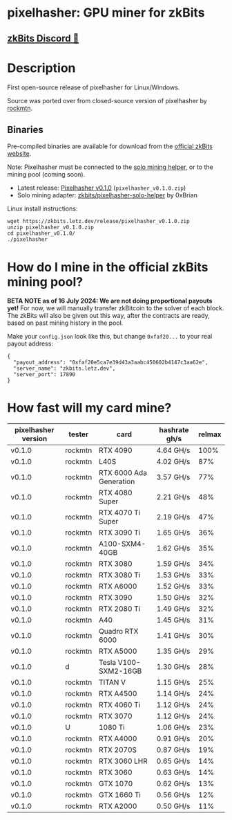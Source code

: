 # pixelhasher: GPU miner for zkBits

## [zkBits Discord 👾](https://discord.gg/T9kUShU4K3)

# Description

First open-source release of pixelhasher for Linux/Windows.

Source was ported over from closed-source version of pixelhasher by [rockmtn](https://github.com/rockmtn).

## Binaries

Pre-compiled binaries are available for download from the [official zkBits website](https://zkbits.letz.dev/).

Note: Pixelhasher must be connected to the [solo mining helper](https://github.com/zkbits/pixelhasher-solo-helper), or to the mining
pool (coming soon).

- Latest release: [Pixelhasher v0.1.0](https://zkbits.letz.dev/release/pixelhasher_v0.1.0.zip) (`pixelhasher_v0.1.0.zip`)
- Solo mining adapter: [zkbits/pixelhasher-solo-helper](https://github.com/zkbits/pixelhasher-solo-helper) by 0xBrian

Linux install instructions:

```
wget https://zkbits.letz.dev/release/pixelhasher_v0.1.0.zip
unzip pixelhasher_v0.1.0.zip
cd pixelhasher_v0.1.0/
./pixelhasher
```

# How do I mine in the official zkBits mining pool?

**BETA NOTE as of 16 July 2024: We are not doing proportional payouts yet!** For now, we will manually transfer zkBitcoin to the solver of each block. The zkBits will also be given out this way, after the contracts are ready, based on past mining history in the pool.

Make your `config.json` look like this, but change `0xfaf20...` to your real payout address:

```
{
  "payout_address": "0xfaf20e5ca7e39d43a3aabc450602b4147c3aa62e",
  "server_name": "zkbits.letz.dev",
  "server_port": 17890
}
```

# How fast will my card mine?

| pixelhasher version | tester | card | hashrate gh/s | relmax |
| --- | --- | --- | --- | --- |
| v0.1.0 | rockmtn | RTX 4090 | 4.64 GH/s | 100% |
| v0.1.0 | rockmtn | L40S | 4.02 GH/s | 87% |
| v0.1.0 | rockmtn | RTX 6000 Ada Generation | 3.57 GH/s | 77% |
| v0.1.0 | rockmtn | RTX 4080 Super | 2.21 GH/s | 48% |
| v0.1.0 | rockmtn | RTX 4070 Ti Super | 2.19 GH/s | 47% |
| v0.1.0 | rockmtn | RTX 3090 Ti | 1.65 GH/s | 36% |
| v0.1.0 | rockmtn | A100-SXM4-40GB | 1.62 GH/s | 35% |
| v0.1.0 | rockmtn | RTX 3080 | 1.59 GH/s | 34% |
| v0.1.0 | rockmtn | RTX 3080 Ti | 1.53 GH/s | 33% |
| v0.1.0 | rockmtn | RTX A6000 | 1.52 GH/s | 33% |
| v0.1.0 | rockmtn | RTX 3090 | 1.50 GH/s | 32% |
| v0.1.0 | rockmtn | RTX 2080 Ti | 1.49 GH/s | 32% |
| v0.1.0 | rockmtn | A40 | 1.45 GH/s | 31% |
| v0.1.0 | rockmtn | Quadro RTX 6000 | 1.41 GH/s | 30% |
| v0.1.0 | rockmtn | RTX A5000 | 1.35 GH/s | 29% |
| v0.1.0 | d | Tesla V100-SXM2-16GB | 1.30 GH/s | 28% |
| v0.1.0 | rockmtn | TITAN V | 1.15 GH/s | 25% |
| v0.1.0 | rockmtn | RTX A4500 | 1.14 GH/s | 24% |
| v0.1.0 | rockmtn | RTX 4060 Ti | 1.12 GH/s | 24% |
| v0.1.0 | rockmtn | RTX 3070 | 1.12 GH/s | 24% |
| v0.1.0 | U | 1080 Ti | 1.06 GH/s | 23% |
| v0.1.0 | rockmtn | RTX A4000 | 0.91 GH/s | 20% |
| v0.1.0 | rockmtn | RTX 2070S | 0.87 GH/s | 19% |
| v0.1.0 | rockmtn | RTX 3060 LHR | 0.65 GH/s | 14% |
| v0.1.0 | rockmtn | RTX 3060 | 0.63 GH/s | 14% |
| v0.1.0 | rockmtn | GTX 1070 | 0.62 GH/s | 13% |
| v0.1.0 | rockmtn | GTX 1660 Ti | 0.56 GH/s | 12% |
| v0.1.0 | rockmtn | RTX A2000 | 0.50 GH/s | 11% |
